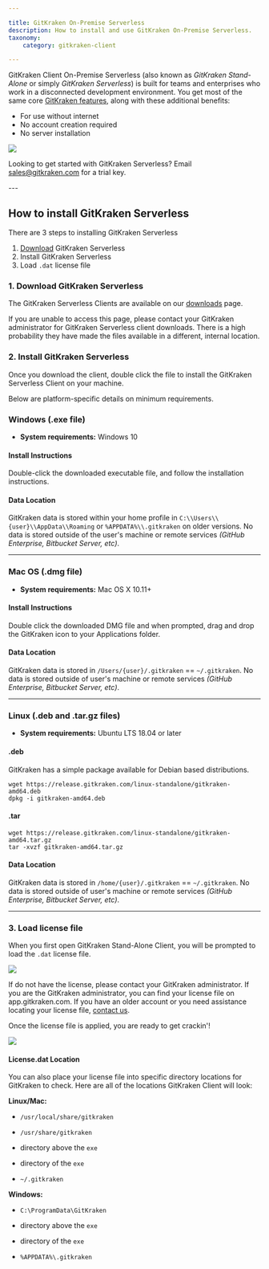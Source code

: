 ```yaml
---

title: GitKraken On-Premise Serverless
description: How to install and use GitKraken On-Premise Serverless.
taxonomy:
    category: gitkraken-client

---
```


GitKraken Client On-Premise Serverless (also known as *GitKraken Stand-Alone* or simply *GitKraken Serverless*) is built for teams and enterprises who work in a disconnected development environment. You get most of the same core <a href="https://www.gitkraken.com/git-client" target=_blank>GitKraken features</a>, along with these additional benefits:

- For use without internet
- No account creation required
- No server installation

<img src="/wp-content/uploads/standalone-glory.png" srcset="/wp-content/uploads/standalone-glory@2x.png 2x" class="img-responsive center img-bordered">

<div class='callout callout--basic'>
    <p>Looking to get started with GitKraken Serverless? Email <a href="mailto:sales@gitkraken.com" target=_blank>sales@gitkraken.com</a> for a trial key.</p>
</div>
---

## How to install GitKraken Serverless

There are 3 steps to installing GitKraken Serverless

1. <a href="https://www.gitkraken.com/download-on-premise-serverless" target=_blank>Download</a> GitKraken Serverless
2. Install GitKraken Serverless
3. Load `.dat` license file

### 1. Download GitKraken Serverless

The GitKraken Serverless Clients are available on our <a href="https://www.gitkraken.com/download-on-premise-serverless" target=_blank>downloads</a> page.

If you are unable to access this page, please contact your GitKraken administrator for GitKraken Serverless client downloads. There is a high probability they have made the files available in a different, internal location.


### 2. Install GitKraken Serverless

Once you download the client, double click the file to install the GitKraken Serverless Client on your machine. 

Below are platform-specific details on minimum requirements.

### Windows (.exe file)
* **System requirements:** Windows 10

#### Install Instructions
Double-click the downloaded executable file, and follow the installation instructions.

#### Data Location
GitKraken data is stored within your home profile in `C:\\Users\\{user}\\AppData\\Roaming` or `%APPDATA%\\.gitkraken` on older versions. No data is stored outside of the user's machine or remote services _(GitHub Enterprise, Bitbucket Server, etc)_.



***
### Mac OS (.dmg file)
* **System requirements:** Mac OS X 10.11+

#### Install Instructions
Double click the downloaded DMG file and when prompted, drag and drop the GitKraken icon to your Applications folder.

#### Data Location
GitKraken data is stored in `/Users/{user}/.gitkraken` == `~/.gitkraken`. No data is stored outside of user's machine or remote services _(GitHub Enterprise, Bitbucket Server, etc)_.

***
### Linux (.deb and .tar.gz files)
* **System requirements:** Ubuntu LTS 18.04 or later

#### .deb
GitKraken has a simple package available for Debian based distributions.
```
wget https://release.gitkraken.com/linux-standalone/gitkraken-amd64.deb
dpkg -i gitkraken-amd64.deb
```

#### .tar
```
wget https://release.gitkraken.com/linux-standalone/gitkraken-amd64.tar.gz
tar -xvzf gitkraken-amd64.tar.gz
```

#### Data Location
GitKraken data is stored in `/home/{user}/.gitkraken` == `~/.gitkraken`. No data is stored outside of user's machine or remote services _(GitHub Enterprise, Bitbucket Server, etc)_.

***

### 3. Load license file

When you first open GitKraken Stand-Alone Client, you will be prompted to load the `.dat` license file. 

<img src="/wp-content/uploads/license.png" class="img-responsive center img-bordered">

If do not have the license, please contact your GitKraken administrator. If you are the GitKraken administrator, you can find your license file on app.gitkraken.com. If you have an older account or you need assistance locating your license file, [contact us](https://help.gitkraken.com/gitkraken-client/contact-support/).

Once the license file is applied, you are ready to get crackin'!

<img src="/wp-content/uploads/standalone.png" srcset="/wp-content/uploads/standalone@2x.png 2x" class="img-responsive center img-bordered">

#### License.dat Location
You can also place your license file into specific directory locations for GitKraken to check. Here are all of the locations GitKraken Client will look:

**Linux/Mac:**

- `/usr/local/share/gitkraken`

- `/usr/share/gitkraken`

- directory above the `exe`

- directory of the `exe`

- `~/.gitkraken`

**Windows:**

- ``C:\ProgramData\GitKraken``

- directory above the `exe`

- directory of the `exe`

- ``%APPDATA%\.gitkraken``
